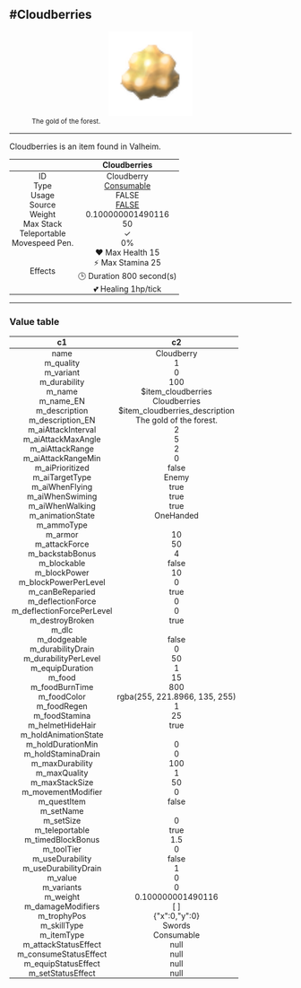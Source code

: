 <meta property="og:title" content="Cloudberries - MoreValheim" /><meta property="og:type" content="website" /><meta property="og:image" content="/assets/cloudberries.png" /><meta property="og:description" content="Cloudberries is an item found in Valheim." /><meta name="theme-color" content="#546D78"><meta name="twitter:card" content="summary_large_image">
#Cloudberries
-------------
<style>img {width:20px;}.tb {width:150px;display: block;margin-left: auto;margin-right: auto;}</style>

<style>.md-typeset table:not([class]) th:not([align]) {min-width:unset!important;}</style>
<style>td{padding:0em 0.3em!important;text-align:center!important;border-left:.05rem solid var(--md-default-fg-color--lightest)}</style>

<style>th{padding:0.1em 0.3em!important;text-align:center!important;font-weight:bold}</style>

<style>pre{text-align:right!important}</style>
<style>table tr td:first-child {border-left: 0;};</style>

<figure><img src="/assets/cloudberries.png" class="tb" /><figcaption><small>The gold of the forest.</small></figcaption></figure>

-------------

Cloudberries is an item found in Valheim.

|        | Cloudberries              |
| ----------- | ------------------------------------ |
| ID |Cloudberry
| Type | [Consumable](../../types/consumable)
| Usage | FALSE<br>
| Source | [FALSE](../../items/false)
| Weight | 0.100000001490116 |
| Max Stack | 50 |
| Teleportable | ✓
| Movespeed Pen. | 0%
| Effects | ❤️ Max Health 15<br>⚡ Max Stamina 25<br>🕒 Duration 800 second(s) <br>💕 Healing 1hp/tick <br>

-------------

### Value table
|c1|c2|
|----|----|
|name|Cloudberry|
|m_quality|1|
|m_variant|0|
|m_durability|100|
|m_name|$item_cloudberries|
|m_name_EN|Cloudberries|
|m_description|$item_cloudberries_description|
|m_description_EN|The gold of the forest.|
|m_aiAttackInterval|2|
|m_aiAttackMaxAngle|5|
|m_aiAttackRange|2|
|m_aiAttackRangeMin|0|
|m_aiPrioritized|false|
|m_aiTargetType|Enemy|
|m_aiWhenFlying|true|
|m_aiWhenSwiming|true|
|m_aiWhenWalking|true|
|m_animationState|OneHanded|
|m_ammoType||
|m_armor|10|
|m_attackForce|50|
|m_backstabBonus|4|
|m_blockable|false|
|m_blockPower|10|
|m_blockPowerPerLevel|0|
|m_canBeReparied|true|
|m_deflectionForce|0|
|m_deflectionForcePerLevel|0|
|m_destroyBroken|true|
|m_dlc||
|m_dodgeable|false|
|m_durabilityDrain|0|
|m_durabilityPerLevel|50|
|m_equipDuration|1|
|m_food|15|
|m_foodBurnTime|800|
|m_foodColor|rgba(255, 221.8966, 135, 255)|
|m_foodRegen|1|
|m_foodStamina|25|
|m_helmetHideHair|true|
|m_holdAnimationState||
|m_holdDurationMin|0|
|m_holdStaminaDrain|0|
|m_maxDurability|100|
|m_maxQuality|1|
|m_maxStackSize|50|
|m_movementModifier|0|
|m_questItem|false|
|m_setName||
|m_setSize|0|
|m_teleportable|true|
|m_timedBlockBonus|1.5|
|m_toolTier|0|
|m_useDurability|false|
|m_useDurabilityDrain|1|
|m_value|0|
|m_variants|0|
|m_weight|0.100000001490116|
|m_damageModifiers|[  ]|
|m_trophyPos|{"x":0,"y":0}|
|m_skillType|Swords|
|m_itemType|Consumable|
|m_attackStatusEffect|null|
|m_consumeStatusEffect|null|
|m_equipStatusEffect|null|
|m_setStatusEffect|null|
